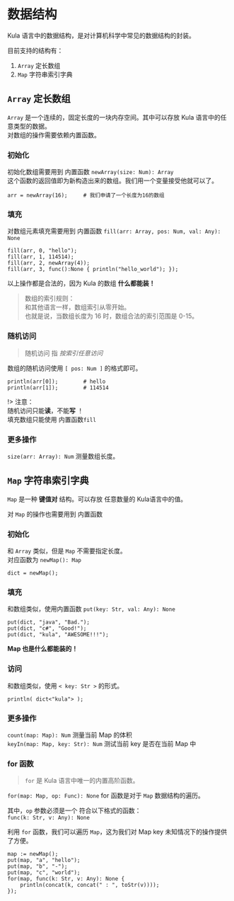 # 数据结构
Kula 语言中的数据结构，是对计算机科学中常见的数据结构的封装。    

目前支持的结构有：
1. `Array` 定长数组
2. `Map` 字符串索引字典

## `Array` 定长数组
`Array` 是一个连续的，固定长度的一块内存空间。其中可以存放 Kula 语言中的任意类型的数据。    
对数组的操作需要依赖内置函数。    

### 初始化
初始化数组需要用到 内置函数 `newArray(size: Num): Array`    
这个函数的返回值即为新构造出来的数组。我们用一个变量接受他就可以了。
```kula
arr = newArray(16);     # 我们申请了一个长度为16的数组
```

### 填充
对数组元素填充需要用到 内置函数 `fill(arr: Array, pos: Num, val: Any): None`    
```kula
fill(arr, 0, "hello");
fill(arr, 1, 114514);
fill(arr, 2, newArray(4));
fill(arr, 3, func():None { println("hello_world"); });
```
以上操作都是合法的，因为 Kula 的数组 **什么都能装！**

> 数组的索引规则：    
> 和其他语言一样，数组索引从零开始。    
> 也就是说，当数组长度为 16 时，数组合法的索引范围是 0-15。    

### 随机访问
> 随机访问 指 *按索引任意访问*

数组的随机访问使用 `[ pos: Num ]` 的格式即可。
```kula
println(arr[0]);        # hello
println(arr[1]);        # 114514
```

!> 注意：    
随机访问只能**读**，不能**写** ！    
填充数组只能使用 内置函数`fill`

### 更多操作
`size(arr: Array): Num` 测量数组长度。


## `Map` 字符串索引字典
`Map` 是一种 **键值对** 结构。可以存放 任意数量的 Kula语言中的值。

对 `Map` 的操作也需要用到 内置函数

### 初始化
和 `Array` 类似，但是 `Map` 不需要指定长度。    
对应函数为 `newMap(): Map`
```kula
dict = newMap();
```

### 填充
和数组类似，使用内置函数 `put(key: Str, val: Any): None`
```kula
put(dict, "java", "Bad.");
put(dict, "c#", "Good!");
put(dict, "kula", "AWESOME!!!");
```

**Map 也是什么都能装的！**

### 访问
和数组类似，使用 `< key: Str >` 的形式。

```kula
println( dict<"kula"> );
```

### 更多操作
`count(map: Map): Num` 测量当前 Map 的体积    
`keyIn(map: Map, key: Str): Num` 测试当前 key 是否在当前 Map 中

### for 函数
> `for` 是 Kula 语言中唯一的内置高阶函数。

`for(map: Map, op: Func): None` for 函数是对于 `Map` 数据结构的遍历。

其中，`op` 参数必须是一个 符合以下格式的函数：    
`func(k: Str, v: Any): None`

利用 `for` 函数，我们可以遍历 `Map`，这为我们对 Map key 未知情况下的操作提供了方便。

```kula
map := newMap();
put(map, "a", "hello");
put(map, "b", "-");
put(map, "c", "world");
for(map, func(k: Str, v: Any): None {
    println(concat(k, concat(" : ", toStr(v))));
});
```